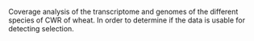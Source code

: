 Coverage analysis of the transcriptome and genomes of the different species of CWR of wheat. In order to determine if the data is usable for detecting selection.
